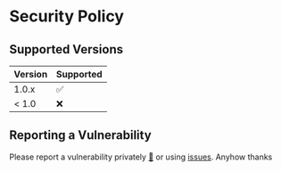 # Security Policy

## Supported Versions


| Version | Supported          |
| ------- | ------------------ |
| 1.0.x   | :white_check_mark: |
| < 1.0   | :x:                |

## Reporting a Vulnerability

Please report a vulnerability privately [:email:](mailto:root@kyberorg.io) or using [issues](https://github.com/kyberorg/whoami/issues).
Anyhow thanks
